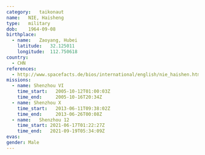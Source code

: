 ```yaml
---
category:	taikonaut
name:	NIE, Haisheng
type:	military
dob:	1964-09-08
birthplace:
  - name:	Zaoyang, Hubei
    latitude:	32.125011
    longitude:	112.750618
country:
  - CHN
references:
  - http://www.spacefacts.de/bios/international/english/nie_haishen.htm
missions:
  - name: Shenzhou VI
    time_start:   2005-10-12T01:00:03Z
    time_end:     2005-10-16T20:34Z
  - name: Shenzhou X
    time_start:   2013-06-11T09:38:02Z
    time_end:     2013-06-26T00:08Z
  - name:	Shenzhou 12
    time_start:	2021-06-17T01:22:27Z
    time_end:   2021-09-19T05:34:09Z
evas:
gender:	Male
---
```

